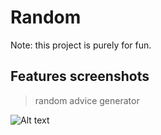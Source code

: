 # Random

Note: this project is purely for fun.

## Features screenshots

>random advice generator

![Alt text](images/image.png)

